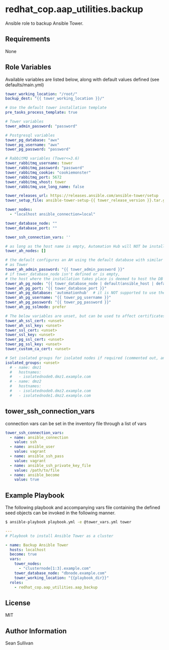 # redhat\_cop.aap\_utilities.backup

Ansible role to backup Ansible Tower.

## Requirements

None

## Role Variables

Available variables are listed below, along with default values defined (see defaults/main.yml)

```yaml
tower_working_location: "/root/"
backup_dest: "{{ tower_working_location }}/"

# Use the default tower installation template
pre_tasks_process_template: true

# Tower variables
tower_admin_password: "password"

# Postgresql variables
tower_pg_database: "awx"
tower_pg_username: "awx"
tower_pg_password: "password"

# RabbitMQ variables (Tower<=3.6)
tower_rabbitmq_username: tower
tower_rabbitmq_password: "password"
tower_rabbitmq_cookie: "cookiemonster"
tower_rabbitmq_port: 5672
tower_rabbitmq_vhost: tower
tower_rabbitmq_use_long_name: false

tower_releases_url: https://releases.ansible.com/ansible-tower/setup
tower_setup_file: ansible-tower-setup-{{ tower_release_version }}.tar.gz

tower_nodes:
  - "localhost ansible_connection=local"

tower_database_node: ""
tower_database_port: ""

tower_ssh_connection_vars: ''

# as long as the host name is empty, Automation Hub will NOT be installed
tower_ah_nodes: []

# the default configures an AH using the default database with similar defaults
# as Tower
tower_ah_admin_password: "{{ tower_admin_password }}"
# if tower_database_node isn't defined or is empty,
# the host where the installation takes place is deemed to host the DB
tower_ah_pg_node: "{{ tower_database_node | default(ansible_host | default(inventory_hostname), true) }}"
tower_ah_pg_port: "{{ tower_database_port }}"
tower_ah_pg_database: 'automationhub'  # it is NOT supported to use the same name as for Tower!
tower_ah_pg_username: "{{ tower_pg_username }}"
tower_ah_pg_password: "{{ tower_pg_password }}"
tower_ah_pg_sslmode: prefer

# The below variables are unset, but can be used to affect certificates within the automation platform
tower_ah_ssl_cert: <unset>
tower_ah_ssl_key: <unset>
tower_ssl_cert: <unset>
tower_ssl_key: <unset>
tower_pg_ssl_cert: <unset>
tower_pg_ssl_key: <unset>
tower_custom_ca_cert: <unset>

# Set isolated groups for isolated nodes if required (commented out, an example setting)
isolated_groups: <unset>
  # - name: dmz1
  #   hostnames:
  #   - isolatednode0.dmz1.example.com
  # - name: dmz2
  #   hostnames:
  #   - isolatednode0.dmz2.example.com
  #   - isolatednode1.dmz2.example.com
```

## tower_ssh_connection_vars

connection vars can be set in the inventory file through a list of vars

```yaml
tower_ssh_connection_vars:
  - name: ansible_connection
    value: ssh
  - name: ansible_user
    value: vagrant
  - name: ansible_ssh_pass
    value: vagrant
  - name: ansible_ssh_private_key_file
    value: /path/to/file
  - name: ansible_become
    value: true
```

## Example Playbook

The following playbook and accompanying vars file containing the defined seed objects can be invoked in the following manner.

```sh
$ ansible-playbook playbook.yml -e @tower_vars.yml tower
```

```yaml
---
# Playbook to install Ansible Tower as a cluster

- name: Backup Ansible Tower
  hosts: localhost
  become: true
  vars:
    tower_nodes:
      - "clusternode[1:3].example.com"
    tower_database_node: "dbnode.example.com"
    tower_working_location: "{{playbook_dir}}"
  roles:
    - redhat_cop.aap_utilities.aap_backup
```

## License

MIT

## Author Information

Sean Sullivan
